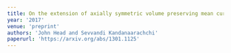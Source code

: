 ```yaml
---
title: On the extension of axially symmetric volume preserving mean curvature flow
year: '2017'
venue: 'preprint'
authors: 'John Head and Sevvandi Kandanaarachchi'
paperurl: 'https://arxiv.org/abs/1301.1125'
---
```



